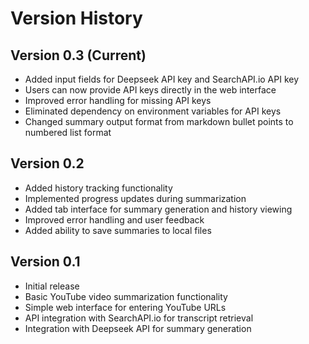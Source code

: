 # Version History

## Version 0.3 (Current)
- Added input fields for Deepseek API key and SearchAPI.io API key
- Users can now provide API keys directly in the web interface
- Improved error handling for missing API keys
- Eliminated dependency on environment variables for API keys
- Changed summary output format from markdown bullet points to numbered list format

## Version 0.2
- Added history tracking functionality
- Implemented progress updates during summarization
- Added tab interface for summary generation and history viewing
- Improved error handling and user feedback
- Added ability to save summaries to local files

## Version 0.1
- Initial release
- Basic YouTube video summarization functionality
- Simple web interface for entering YouTube URLs
- API integration with SearchAPI.io for transcript retrieval
- Integration with Deepseek API for summary generation